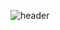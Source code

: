 ![header](https://capsule-render.vercel.app/api?type=waving&text=🖐️%20안녕하세요,%20I'm%20Hyemin.&fontSize=50&fontColor=FFFFF0)
